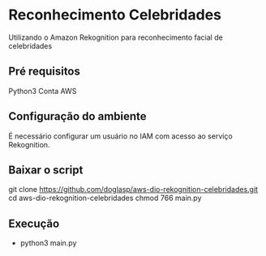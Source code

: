 # Reconhecimento Celebridades
Utilizando o Amazon Rekognition para reconhecimento facial de celebridades

## Pré requisitos
Python3
Conta AWS

## Configuração do ambiente
É necessário configurar um usuário no IAM com acesso ao serviço Rekognition.

## Baixar o script
git clone https://github.com/doglasp/aws-dio-rekognition-celebridades.git
cd aws-dio-rekognition-celebridades
chmod 766 main.py

## Execução
- python3 main.py
